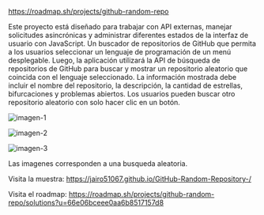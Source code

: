 https://roadmap.sh/projects/github-random-repo 

Este proyecto está diseñado para trabajar con API externas, manejar solicitudes asincrónicas y administrar diferentes estados de la interfaz de usuario con JavaScript.
Un buscador de repositorios de GitHub que permita a los usuarios seleccionar un lenguaje de programación de un menú desplegable. Luego, la aplicación utilizará la API de búsqueda de repositorios de GitHub para buscar y mostrar un repositorio aleatorio que coincida con el lenguaje seleccionado. La información mostrada debe incluir el nombre del repositorio, la descripción, la cantidad de estrellas, bifurcaciones y problemas abiertos. Los usuarios pueden buscar otro repositorio aleatorio con solo hacer clic en un botón.

![imagen-1](https://github.com/user-attachments/assets/5c42ee9d-30c4-45b3-9df3-b6246b1bcf0a)

![imagen-2](https://github.com/user-attachments/assets/4d9ca0a1-3425-464d-a1ec-6af29e8734f8)

![imagen-3](https://github.com/user-attachments/assets/18e1ca1d-6f6c-43c0-9d9a-b22a2ebcc7a8)

Las imagenes corresponden a una busqueda aleatoria. 

Visita la muestra: https://jairo51067.github.io/GitHub-Random-Repository-/ 

Visita el roadmap: https://roadmap.sh/projects/github-random-repo/solutions?u=66e06bceee0aa6b8517157d8 




